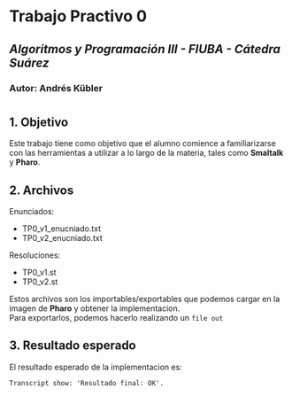 # Trabajo Practivo 0
## *Algoritmos y Programación III - FIUBA - Cátedra Suárez* 
### Autor: Andrés Kübler
#

##  **1. Objetivo**
Este trabajo tiene como objetivo que el alumno comience a familiarizarse con las herramientas a utilizar a lo largo de la materia,
tales como **Smaltalk** y **Pharo**.

## **2. Archivos**
Enunciados:
 - TP0_v1_enucniado.txt
 - TP0_v2_enucniado.txt

Resoluciones:
 - TP0_v1.st
 - TP0_v2.st

Estos archivos son los importables/exportables que podemos cargar en la imagen de **Pharo** y obtener la implementacion.<br>
Para exportarlos, podemos hacerlo realizando un ``file out``

## **3. Resultado esperado**
El resultado esperado de la implementacion es:

``Transcript show: 'Resultado final: OK'.``